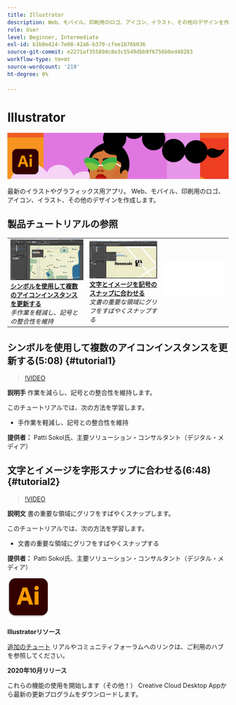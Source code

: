 ```yaml
---
title: Illustrator
description: Web、モバイル、印刷用のロゴ、アイコン、イラスト、その他のデザインを作成します。
role: User
level: Beginner, Intermediate
exl-id: b1b8e424-7e08-42a6-b370-cfee1b76b036
source-git-commit: e2271af35589dc8e3c5549dbb9f6756b0ed40283
workflow-type: tm+mt
source-wordcount: '219'
ht-degree: 0%

---
```


# Illustrator

![チュートリアルのヒーローイメージ](../assets/Illustrator.jpg)

最新のイラストやグラフィックス用アプリ。 Web、モバイル、印刷用のロゴ、アイコン、イラスト、その他のデザインを作成します。

## 製品チュートリアルの参照

<table style="table-layout:fixed">
<tr>
 <td>
   <a href="illustrator.md#tutorial1">
      <img alt="シンボルを使用して複数のアイコンインスタンスを更新する" src="../assets/Illustrator_symbols_sokol_thumbnail.jpg" />
   </a>
    <div>
   <a href="illustrator.md#tutorial1"><strong>シンボルを使用して複数のアイコンインスタンスを更新する</strong></a>
    </div>
    <em>手作業を軽減し、記号との整合性を維持</em>
    <br>
  </td>
  <td>
    <a href="illustrator.md#tutorial2">
        <img alt="文字とイメージを記号のスナップに合わせる" src="../assets/illustrator_glyphAlign_sokol_thumbnail.jpg" />
    </a>
    <div>
    <a href="illustrator.md#tutorial2"><strong>文字とイメージを記号のスナップに合わせる</strong></a>
    </div>
    <em>文書の重要な領域にグリフをすばやくスナップする</em>
    <br>
  </td>
  <td>
    <img alt="スペーサ" src="../assets/Whitespacer.png" />
    <div>
    <br>
  </td>
</tr>
</table>

## シンボルを使用して複数のアイコンインスタンスを更新する(5:08) {#tutorial1}

>[!VIDEO](https://video.tv.adobe.com/v/326816?hidetitle=true)

**説明手**
作業を減らし、記号との整合性を維持します。

このチュートリアルでは、次の方法を学習します。
* 手作業を軽減し、記号との整合性を維持

**提供者：**
Patti Sokol氏、主要ソリューション・コンサルタント（デジタル・メディア）

## 文字とイメージを字形スナップに合わせる(6:48) {#tutorial2}

>[!VIDEO](https://video.tv.adobe.com/v/326817?hidetitle=true)

**説明文**
書の重要な領域にグリフをすばやくスナップします。

このチュートリアルでは、次の方法を学習します。
* 文書の重要な領域にグリフをすばやくスナップする

**提供者：**
Patti Sokol氏、主要ソリューション・コンサルタント（デジタル・メディア）

![Illustratorロゴ](../assets/ai_appicon_96.png)

**Illustratorリソース**

[追加のチュート](https://helpx.adobe.com/support/illustrator.html) リアルやコミュニティフォーラムへのリンクは、ご利用のハブを参照してください。

**2020年10月リリース**

これらの機能の使用を開始します（その他！） Creative Cloud Desktop Appから最新の更新プログラムをダウンロードします。
